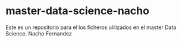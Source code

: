 # master-data-science-nacho
Este es un repositorio para el los ficheros ulilizados en el master Data Science.
Nacho Fernandez
